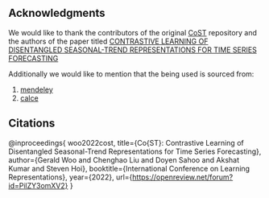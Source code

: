 ## Acknowledgments
We would like to thank the contributors of the original [CoST](https://github.com/salesforce/CoST) repository and the authors of the paper titled [CONTRASTIVE LEARNING OF DISENTANGLED SEASONAL-TREND REPRESENTATIONS FOR TIME SERIES FORECASTING](https://openreview.net/pdf?id=PilZY3omXV2)  
  
Additionally we would like to mention that the being used is sourced from:
1. [mendeley](https://data.mendeley.com/datasets/wykht8y7tg/1)
2. [calce](https://web.calce.umd.edu/batteries/data.htm)
  
  
 ## Citations
 @inproceedings{
    woo2022cost,
    title={Co{ST}: Contrastive Learning of Disentangled Seasonal-Trend Representations for Time Series Forecasting},
    author={Gerald Woo and Chenghao Liu and Doyen Sahoo and Akshat Kumar and Steven Hoi},
    booktitle={International Conference on Learning Representations},
    year={2022},
    url={https://openreview.net/forum?id=PilZY3omXV2}
}

